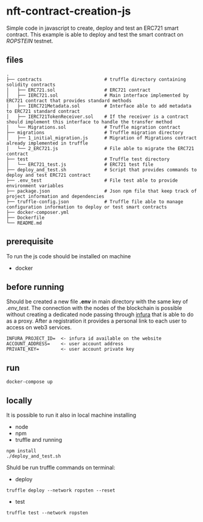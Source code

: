 # nft-contract-creation-js

Simple code in javascript to create, deploy and test an ERC721 smart contract. This example is able to deploy and test the smart contract on *ROPSTEIN* testnet.

## files
    .
    ├── contracts                       # truffle directory containing solidity contracts
    │   ├── ERC721.sol                  # ERC721 contract
    │   ├── IERC721.sol                 # Main interface implemented by ERC721 contract that provides standard methods
    │   ├── IERC721Metadata.sol         # Interface able to add metadata to ERC721 standard contract
    │   ├── IERC721TokenReceiver.sol    # If the receiver is a contract should implement this interface to handle the transfer method
    │   └── Migrations.sol              # Truffle migration contract
    ├── migrations                      # Truffle migration directory
    │   ├── 1_initial_migration.js      # Migration of Migrations contract already implemented in truffle
    │   └── 2_ERC721.js                 # File able to migrate the ERC721 contract
    ├── test                            # Truffle test directory
    │   └── ERC721_test.js              # ERC721 test file
    ├── deploy_and_test.sh              # Script that provides commands to deploy and test ERC721 contract
    ├── .env_test                       # File test able to provide environment variables
    ├── package.json                    # Json npm file that keep track of project information and dependencies
    ├── truffle-config.json             # Truffle file able to manage configuration information to deploy or test smart contracts
    ├── docker-composer.yml
    ├── Dockerfile
    └── README.md

## prerequisite
To run the js code should be installed on machine
- docker

## before running
Should be created a new file **.env** in main directory with the same key of *.env_test*. The connection with the nodes of the blockchain is possible without creating a dedicated node passing through [infura](https://infura.io/dashboard) that is able to do as a proxy. After a registration it provides a personal link to each user to access on web3 services.
```
INFURA_PROJECT_ID=  <- infura id available on the website
ACCOUNT_ADDRESS=    <- user account address
PRIVATE_KEY=        <- user account private key
```
## run
```
docker-compose up
```

## locally
It is possible to run it also in local machine installing
- node
- npm
- truffle
and running
```
npm install
./deploy_and_test.sh
```
Shuld be run truffle commands on terminal:
- deploy
```
truffle deploy --network ropsten --reset
```
- test
```
truffle test --network ropsten
```
